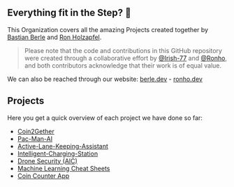## Everything fit in the Step? 👋

This Organization covers all the amazing Projects created together by [Bastian Berle](https://github.com/Irish-77) and [Ron Holzapfel](https://github.com/Ronho).

> Please note that the code and contributions in this GitHub repository were created through a collaborative effort by [@Irish-77](https://github.com/Irish-77) and [@Ronho](https://github.com/Ronho), and both contributors acknowledge that their work is of equal value.

We can also be reached through our website: [berle.dev](https://berle.dev) - [ronho.dev](https://ronho.dev)

## Projects
Here you get a quick overview of each project we have done so far:
* [Coin2Gether](https://github.com/C2G-BR/Coin2Gether)
* [Pac-Man-AI](https://github.com/C2G-BR/Pac-Man-AI)
* [Active-Lane-Keeping-Assistant](https://github.com/C2G-BR/Active-Lane-Keeping-Assistant)
* [Intelligent-Charging-Station](https://github.com/C2G-BR/Intelligent-Charging-Station)
* [Drone Security (AIC)](https://github.com/C2G-BR/Drone-Security)
* [Machine Learning Cheat Sheets](https://github.com/C2G-BR/Machine-Learning-Cheat-Sheets)
* [Coin Counter App](https://github.com/C2G-BR/Coin-Counter-2-Gether)
